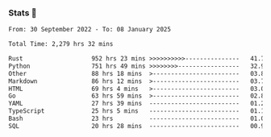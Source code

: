 ### Stats 👋
<!--START_SECTION:waka-->

```txt
From: 30 September 2022 - To: 08 January 2025

Total Time: 2,279 hrs 32 mins

Rust                   952 hrs 23 mins >>>>>>>>>>---------------   41.78 %
Python                 751 hrs 49 mins >>>>>>>>-----------------   32.98 %
Other                  88 hrs 18 mins  >------------------------   03.87 %
Markdown               86 hrs 12 mins  >------------------------   03.78 %
HTML                   69 hrs 4 mins   >------------------------   03.03 %
Go                     63 hrs 59 mins  >------------------------   02.81 %
YAML                   27 hrs 39 mins  -------------------------   01.21 %
TypeScript             25 hrs 5 mins   -------------------------   01.10 %
Bash                   23 hrs          -------------------------   01.01 %
SQL                    20 hrs 28 mins  -------------------------   00.90 %
```

<!--END_SECTION:waka-->

<!--
**buhaytza2005/buhaytza2005** is a ✨ _special_ ✨ repository because its `README.md` (this file) appears on your GitHub profile.

Here are some ideas to get you started:

- 🔭 I’m currently working on ...
- 🌱 I’m currently learning ...
- 👯 I’m looking to collaborate on ...
- 🤔 I’m looking for help with ...
- 💬 Ask me about ...
- 📫 How to reach me: ...
- 😄 Pronouns: ...
- ⚡ Fun fact: ...
-->


